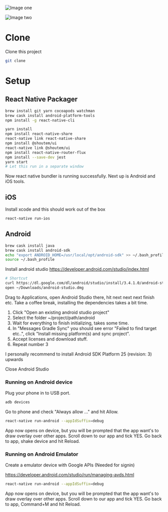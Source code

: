 ![Image one](https://i.imgur.com/3PlPuGb.png)

![Image two](https://i.imgur.com/N7MyBQO.png)


Clone 
=======================
Clone this project
```sh
git clone 
```

Setup
=======================

## React Native Packager

```sh
brew install git yarn cocoapods watchman
brew cask install android-platform-tools
npm install -g react-native-cli
```

```sh
yarn install
npm install react-native-share
react-native link react-native-share
npm install @shoutem/ui
react-native link @shoutem/ui
npm install react-native-router-flux
npm install --save-dev jest
yarn start
# Let this run in a separate window
```

Now react native bundler is running successfully.
Next up is Android and iOS tools.

## iOS

Install xcode and this should work out of the box

```sh
react-native run-ios
```

## Android

```sh
brew cask install java
brew cask install android-sdk
echo "export ANDROID_HOME=/usr/local/opt/android-sdk" >> ~/.bash_profile
source ~/.bash_profile
```

Install android studio https://developer.android.com/studio/index.html

```sh
# Shortcut
curl https://dl.google.com/dl/android/studio/install/3.4.1.0/android-studio-ide-183.5522156-mac.dmg > ~/Downloads/android-studio.dmg
open ~/Downloads/android-studio.dmg
```

Drag to Applications, open Android Studio there, hit next next next finish etc.
Take a coffee break, installing the dependencies takes a bit time.

1. Click "Open an existing android studio project"
2. Select the folder ~/project/path/android
3. Wait for everything to finish initializing, takes some time.
4. In "Messages Gradle Sync" you should see error "Failed to find target etc..", click "Install missing platform(s) and sync project".
5. Accept licenses and download stuff.
6. Repeat number 3

I personally recommend to install Android SDK Platform 25 (revision: 3) upwards 

Close Android Studio

### Running on Android device

Plug your phone in to USB port.

```sh
adb devices
```

Go to phone and check "Always allow ..." and hit Allow.

```sh
react-native run-android --appIdSuffix=debug
```

App now opens on device, but you will be prompted that the app want's to  draw overlay over other apps. Scroll down to our app and tick YES.
Go back to app, shake device and hit Reload.

### Running on Android Emulator

Create a emulator device with Google APIs (Needed for signin)

https://developer.android.com/studio/run/managing-avds.html

```sh
react-native run-android --appIdSuffix=debug
```

App now opens on device, but you will be prompted that the app want's to  draw overlay over other apps. Scroll down to our app and tick YES.
Go back to app, Command+M and hit Reload.